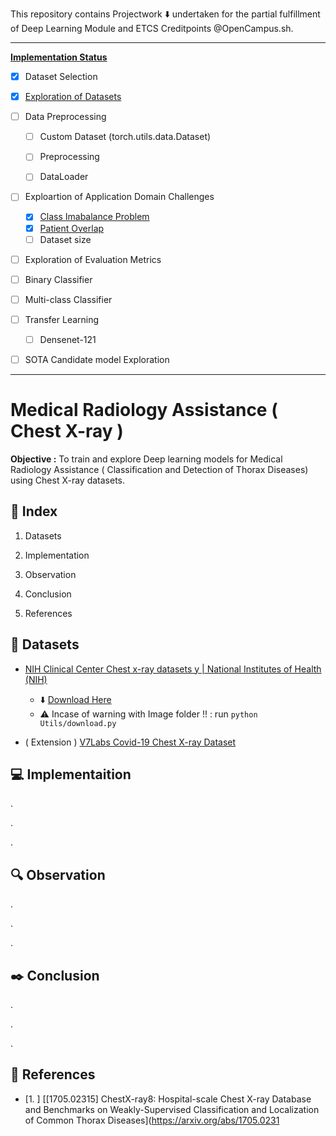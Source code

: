 This repository contains Projectwork :arrow_down: undertaken for the partial fulfillment of Deep Learning Module and ETCS Creditpoints @OpenCampus.sh.

---

**<u>Implementation Status</u>**

- [x] Dataset Selection

- [x] [Exploration of Datasets](https://github.com/Mnpr/OC-DeepLearning/blob/main/ExplorationXray.ipynb)

- [ ] Data Preprocessing
  
  - [ ] Custom Dataset (torch.utils.data.Dataset)
  
  - [ ] Preprocessing
  
  - [ ] DataLoader

- [ ] Exploartion of Application Domain Challenges
  
  - [x] [Class Imabalance Problem](https://github.com/Mnpr/OC-DeepLearning/blob/main/ClassImbalance.ipynb)
  - [x] [Patient Overlap](https://github.com/Mnpr/OC-DeepLearning/blob/main/PatientOverlap.ipynb)
  - [ ] Dataset size

- [ ] Exploration of Evaluation Metrics

- [ ] Binary Classifier

- [ ] Multi-class Classifier

- [ ] Transfer Learning
  
  - [ ] Densenet-121

- [ ] SOTA Candidate model Exploration

---

# Medical Radiology Assistance ( Chest X-ray )

**Objective :** To train and explore Deep learning models for Medical Radiology Assistance ( Classification and Detection of  Thorax Diseases) using Chest X-ray datasets.

## :beginner: Index

1. Datasets

2. Implementation

3. Observation

4. Conclusion

5. References

## :diamond_shape_with_a_dot_inside: Datasets

- [NIH Clinical Center Chest x-ray datasets y | National Institutes of Health (NIH)](https://www.nih.gov/news-events/news-releases/nih-clinical-center-provides-one-largest-publicly-available-chest-x-ray-datasets-scientific-community)
  
  - :arrow_down: [Download Here](https://nihcc.app.box.com/v/ChestXray-NIHCC)
  - ⚠️ Incase of warning with Image folder !! :  run `python Utils/download.py`

- ( Extension ) [V7Labs Covid-19 Chest X-ray Dataset](https://darwin.v7labs.com/v7-labs/covid-19-chest-x-ray-dataset/overview)

## :computer: Implementaition

.

.

.

## :mag: Observation

.

.

.

## :black_nib: Conclusion

.

.

.

## :bookmark_tabs: References

- [1. ] [[1705.02315] ChestX-ray8: Hospital-scale Chest X-ray Database and Benchmarks on Weakly-Supervised Classification and Localization of Common Thorax Diseases](https://arxiv.org/abs/1705.0231
